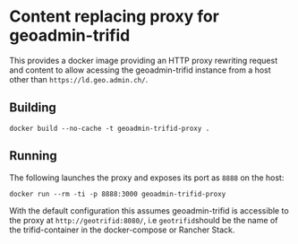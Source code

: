 # Content replacing proxy for geoadmin-trifid

This provides a docker image providing an HTTP proxy rewriting request and 
content to allow acessing the geoadmin-trifid instance from a host other than 
`https://ld.geo.admin.ch/`.

## Building

    docker build --no-cache -t geoadmin-trifid-proxy .

## Running

The following launches the proxy and exposes its port as `8888` on the host:

    docker run --rm -ti -p 8888:3000 geoadmin-trifid-proxy

With the default configuration this assumes geoadmin-trifid is accessible
to the proxy at `http://geotrifid:8080/`, i.e `geotrifid`should be the name
of the trifid-container in the docker-compose or Rancher Stack.